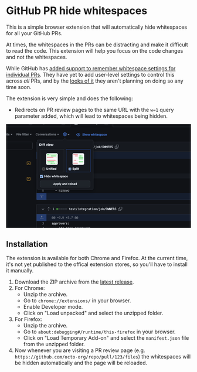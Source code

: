 # GitHub PR hide whitespaces

This is a simple browser extension that will automatically hide whitespaces for all your GitHub PRs.

At times, the whitespaces in the PRs can be distracting and make it difficult to read the code. This extension will help you focus on the code changes and not the whitespaces.

While GitHub has [added support to remember whitespace settings for individual PRs](https://github.blog/changelog/2021-10-14-hiding-whitespace-is-now-remembered-for-each-pull-request/).
They have yet to add user-level settings to control this across _all_ PRs, and by the [looks of it](https://github.com/orgs/community/discussions/5486#discussioncomment-1541120) they aren't planning on doing so any time soon.

The extension is very simple and does the following:
- Redirects on PR review pages to the same URL with the `w=1` query parameter added, which will lead to whitespaces being hidden.

![screenshot](screenshot.png)

## Installation

The extension is available for both Chrome and Firefox. At the current time, it's not yet published to the offical extension stores, so you'll have to install it manually.

1. Download the ZIP archive from the [latest release](https://github.com/dhaus67/hide-whitespaces-extension/releases/latest).
2. For Chrome:
    - Unzip the archive.
    - Go to `chrome://extensions/` in your browser.
    - Enable Developer mode.
    - Click on "Load unpacked" and select the unzipped folder.
3. For Firefox:
    - Unzip the archive.
    - Go to `about:debugging#/runtime/this-firefox` in your browser.
    - Click on "Load Temporary Add-on" and select the `manifest.json` file from the unzipped folder.
4. Now whenever you are visiting a PR review page (e.g. `https://github.com/octo-org/repo/pull/123/files`) the whitespaces will be hidden automatically and the page will be reloaded.
